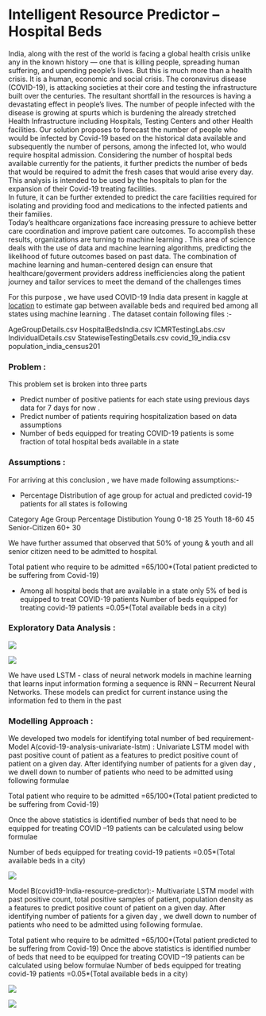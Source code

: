 # Intelligent Resource Predictor – Hospital Beds

India, along with the rest of the world is facing a global health crisis unlike any in the known  history — one that is killing people, spreading human suffering, and upending people’s lives. 
But this is much more than a health crisis. It is a human, economic and social crisis. The coronavirus disease (COVID-19), is attacking societies at their core and testing the infrastructure built over the centuries. The resultant shortfall in the resources is having a devastating effect in people’s lives. 
The number of people infected with the disease is growing at spurts which is burdening the already stretched Health Infrastructure including Hospitals, Testing Centers and other Health facilities.
Our solution proposes to forecast the number of people who would be infected by Covid-19 based on the historical data available and subsequently the number of persons, among the infected lot, who would require hospital admission.
Considering the number of hospital beds available currently for the patients, it further predicts the number of beds that would be required to admit the fresh cases that would arise every day. This analysis is intended to be used by the hospitals to plan for the expansion of their Covid-19 treating facilities.  
In future, it can be further extended to predict the care facilities required for isolating and providing food and medications to the infected patients and their families.  
Today’s healthcare organizations face increasing pressure to achieve better care coordination and improve patient care outcomes. To accomplish these results, organizations are turning to machine learning . This area of science   deals with the use of data and machine learning algorithms, predicting the likelihood of future outcomes based on past data.
The combination of machine learning and human-centered design can ensure that healthcare/goverment  providers address inefficiencies along the patient journey and tailor services to meet the demand of the challenges  times


For this purpose , we have used COVID-19 India data present in kaggle at [location](https://www.kaggle.com/sudalairajkumar/covid19-in-india) to estimate gap between available beds and required bed among all states using machine learning .
The dataset contain following files :-

AgeGroupDetails.csv
HospitalBedsIndia.csv
ICMRTestingLabs.csv
IndividualDetails.csv
StatewiseTestingDetails.csv
covid_19_india.csv
population_india_census201

### Problem :

This problem set is broken into three parts 
*	Predict number of positive patients for each state using previous days data for 7 days for now .
*	Predict number of patients requiring hospitalization based on data assumptions 
*	Number of beds equipped for treating COVID-19 patients is some fraction of total hospital beds available in a state

### Assumptions :
For arriving at this conclusion , we have made following assumptions:-
*	Percentage Distribution of age group for actual and predicted covid-19 patients for  all states is following

Category	    Age Group 	Percentage Distibution
Young 	        0-18	           25
Youth	         18-60             45
Senior-Citizen	60+	             30


We have further assumed that observed that 50% of young & youth and all senior citizen need to be admitted to hospital.

Total patient who require to be admitted =65/100*(Total patient predicted to be suffering from Covid-19)

*	Among all hospital beds that are available in a state only 5% of bed is equipped to treat COVID-19 patients
Number of beds equipped for treating covid-19 patients   =0.05*(Total available beds in a city)

### Exploratory Data Analysis :

![](/images/top5_confirmed.png)

![](/images/top5_deceased.png)

We have used LSTM - class of neural network models in machine learning that learns input information forming a sequence is RNN – Recurrent Neural Networks. These models can predict for current instance using the information fed to them in the past

### Modelling Approach :

We developed two models for identifying total number of bed requirement-
Model A(covid-19-analysis-univariate-lstm) :  Univariate LSTM model with past positive count of patient as a features to predict positive count of patient on a given day.  After identifying number of patients for a given day , we dwell down to number of patients who need to be admitted using following formulae

Total patient who require to be admitted =65/100*(Total patient predicted to be suffering from Covid-19)

Once the above statistics is identified number of beds that need to be equipped for treating COVID –19 patients can be calculated using below formulae

Number of beds equipped for treating covid-19 patients   =0.05*(Total available beds in a city)

![](/images/gaps_in_beds.png)

Model B(covid19-India-resource-predictor):- Multivariate LSTM model with past positive count, total positive samples of patient, population density  as a features to predict positive count of patient on a given day.  After identifying number of patients for a given day , we dwell down to number of patients who need to be admitted using following formulae.

Total patient who require to be admitted =65/100*(Total patient predicted to be suffering from Covid-19)
Once the above statistics is identified number of beds that need to be equipped for treating COVID –19 patients can be calculated using below formulae
Number of beds equipped for treating covid-19 patients   =0.05*(Total available beds in a city)

![](/images/positive_prediction_MH.png)

![](/images/positive_prediction_DL.png)











